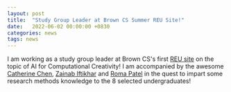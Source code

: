 ```yaml
---
layout: post
title:  "Study Group Leader at Brown CS Summer REU Site!"
date:   2022-06-02 00:00:00 +0830
categories: news
tags: news
---
```


I am working as a study group leader at Brown CS's first [REU site](https://aireu.cs.brown.edu/) on the topic of AI for Computational Creativity! I am accompanied by the awesome [Catherine Chen](https://catherineschen.github.io/), [Zainab Iftikhar](https://cs.brown.edu/people/grad/ziftikha/) and [Roma Patel](https://cs.brown.edu/people/rpatel59/) in the quest to impart some research methods knowledge to the 8 selected undergraduates!
